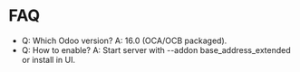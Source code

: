 # FAQ

- Q: Which Odoo version? A: 16.0 (OCA/OCB packaged).
- Q: How to enable? A: Start server with --addon base_address_extended or install in UI.
